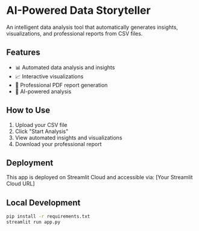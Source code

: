 # AI-Powered Data Storyteller

An intelligent data analysis tool that automatically generates insights, visualizations, and professional reports from CSV files.

## Features

- 📊 Automated data analysis and insights
- 📈 Interactive visualizations
- 📄 Professional PDF report generation
- 🤖 AI-powered analysis

## How to Use

1. Upload your CSV file
2. Click "Start Analysis"
3. View automated insights and visualizations
4. Download your professional report

## Deployment

This app is deployed on Streamlit Cloud and accessible via: [Your Streamlit Cloud URL]

## Local Development

```bash
pip install -r requirements.txt
streamlit run app.py
